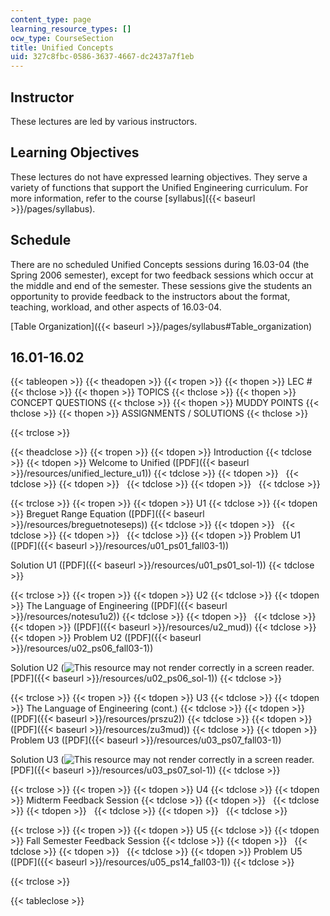 ```yaml
---
content_type: page
learning_resource_types: []
ocw_type: CourseSection
title: Unified Concepts
uid: 327c8fbc-0586-3637-4667-dc2437a7f1eb
---
```


Instructor
----------

These lectures are led by various instructors.

Learning Objectives
-------------------

These lectures do not have expressed learning objectives. They serve a variety of functions that support the Unified Engineering curriculum. For more information, refer to the course [syllabus]({{< baseurl >}}/pages/syllabus).

Schedule
--------

There are no scheduled Unified Concepts sessions during 16.03-04 (the Spring 2006 semester), except for two feedback sessions which occur at the middle and end of the semester. These sessions give the students an opportunity to provide feedback to the instructors about the format, teaching, workload, and other aspects of 16.03-04.

[Table Organization]({{< baseurl >}}/pages/syllabus#Table_organization)

16.01-16.02
-----------

{{< tableopen >}}
{{< theadopen >}}
{{< tropen >}}
{{< thopen >}}
LEC #
{{< thclose >}}
{{< thopen >}}
TOPICS
{{< thclose >}}
{{< thopen >}}
CONCEPT QUESTIONS
{{< thclose >}}
{{< thopen >}}
MUDDY POINTS
{{< thclose >}}
{{< thopen >}}
ASSIGNMENTS / SOLUTIONS
{{< thclose >}}

{{< trclose >}}

{{< theadclose >}}
{{< tropen >}}
{{< tdopen >}}
Introduction
{{< tdclose >}}
{{< tdopen >}}
Welcome to Unified ([PDF]({{< baseurl >}}/resources/unified_lecture_u1))
{{< tdclose >}}
{{< tdopen >}}
 
{{< tdclose >}}
{{< tdopen >}}
 
{{< tdclose >}}
{{< tdopen >}}
 
{{< tdclose >}}

{{< trclose >}}
{{< tropen >}}
{{< tdopen >}}
U1
{{< tdclose >}}
{{< tdopen >}}
Breguet Range Equation ([PDF]({{< baseurl >}}/resources/breguetnoteseps))
{{< tdclose >}}
{{< tdopen >}}
 
{{< tdclose >}}
{{< tdopen >}}
 
{{< tdclose >}}
{{< tdopen >}}
Problem U1 ([PDF]({{< baseurl >}}/resources/u01_ps01_fall03-1))  
  
Solution U1 ([PDF]({{< baseurl >}}/resources/u01_ps01_sol-1))
{{< tdclose >}}

{{< trclose >}}
{{< tropen >}}
{{< tdopen >}}
U2
{{< tdclose >}}
{{< tdopen >}}
The Language of Engineering ([PDF]({{< baseurl >}}/resources/notesu1u2))
{{< tdclose >}}
{{< tdopen >}}
 
{{< tdclose >}}
{{< tdopen >}}
([PDF]({{< baseurl >}}/resources/u2_mud))
{{< tdclose >}}
{{< tdopen >}}
Problem U2 ([PDF]({{< baseurl >}}/resources/u02_ps06_fall03-1))  
  
Solution U2 (![This resource may not render correctly in a screen reader.](/images/inacessible.gif)[PDF]({{< baseurl >}}/resources/u02_ps06_sol-1))
{{< tdclose >}}

{{< trclose >}}
{{< tropen >}}
{{< tdopen >}}
U3
{{< tdclose >}}
{{< tdopen >}}
The Language of Engineering (cont.)
{{< tdclose >}}
{{< tdopen >}}
([PDF]({{< baseurl >}}/resources/prszu2))
{{< tdclose >}}
{{< tdopen >}}
([PDF]({{< baseurl >}}/resources/zu3mud))
{{< tdclose >}}
{{< tdopen >}}
Problem U3 ([PDF]({{< baseurl >}}/resources/u03_ps07_fall03-1))  
  
Solution U3 (![This resource may not render correctly in a screen reader.](/images/inacessible.gif)[PDF]({{< baseurl >}}/resources/u03_ps07_sol-1))
{{< tdclose >}}

{{< trclose >}}
{{< tropen >}}
{{< tdopen >}}
U4
{{< tdclose >}}
{{< tdopen >}}
Midterm Feedback Session
{{< tdclose >}}
{{< tdopen >}}
 
{{< tdclose >}}
{{< tdopen >}}
 
{{< tdclose >}}
{{< tdopen >}}
 
{{< tdclose >}}

{{< trclose >}}
{{< tropen >}}
{{< tdopen >}}
U5
{{< tdclose >}}
{{< tdopen >}}
Fall Semester Feedback Session
{{< tdclose >}}
{{< tdopen >}}
 
{{< tdclose >}}
{{< tdopen >}}
 
{{< tdclose >}}
{{< tdopen >}}
Problem U5 ([PDF]({{< baseurl >}}/resources/u05_ps14_fall03-1))
{{< tdclose >}}

{{< trclose >}}

{{< tableclose >}}